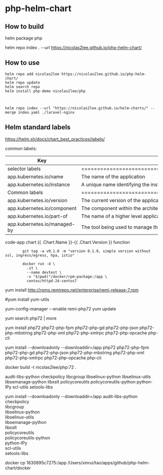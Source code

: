 # php-helm-chart
## How to build
helm package php

helm repo index . --url https://nicolas2lee.github.io/php-helm-chart/
## How to use
    helm repo add nicolas2lee https://nicolas2lee.github.io/php-helm-chart/
    helm repo update 
    helm search repo 
    helm install php-demo nicolas2lee/php
   
   
    
    helm repo index --url "https://nicolas2lee.github.io/helm-charts/" --merge index.yaml ./laravel-nginx 
    
## Helm standard labels
https://helm.sh/docs/chart_best_practices/labels/

common labels:

|Key                         |Description                                                                           |Example           |Generated Value                |Mapping Custom |
|----------------------------|--------------------------------------------------------------------------------------|------------------|-------------------------------|---------------|
|selector labels             |======================================================================================|==================|===============================|===============|
|app.kubernetes.io/name	     |The name of the application	                                                        |laravel nginx     |{{ include "app.name" . }}     |app            |
|app.kubernetes.io/instance  |A unique name identifying the instance of an application                              |php-laravel-nginx |{{ .Release.Name }}            |release        |
|Common labels               |======================================================================================|==================|===============================|===============|
|app.kubernetes.io/version   |The current version of the application (e.g., a semantic version, revision hash, etc.)|0.1               |{{ .Chart.AppVersion | quote }}|version	       |
|app.kubernetes.io/component |The component within the architecture                                                 |back-end          |                               |tier           |
|app.kubernetes.io/part-of   |The name of a higher level application this one is part of                            |demo              |                               |               |
|app.kubernetes.io/managed-by|The tool being used to manage the operation of an application                         |helm              |{{ .Release.Service }}         |heritage       |
code-app
chart {{ .Chart.Name }}-{{ .Chart.Version }}
function

			
			git tag -a v0.1.0 -m "version 0.1.0, simple version without ssl, ingress/egress, hpa, istio"
			
			docker run -d \
              -it \
              --name devtest \
              -v "$(pwd)"/docker/rpm-package:/app \
              centos/httpd-24-centos7
          
yum install http://rpms.remirepo.net/enterprise/remi-release-7.rpm

#yum install yum-utils


yum-config-manager --enable remi-php72
yum update


yum search php72 | more

yum install php72 php72-php-fpm php72-php-gd php72-php-json php72-php-mbstring php72-php-xml php72-php-xmlrpc php72-php-opcache php-cli

yum install --downloadonly --downloaddir=/app php72 php72-php-fpm php72-php-gd php72-php-json php72-php-mbstring php72-php-xml php72-php-xmlrpc php72-php-opcache php-cli


 docker build -t nicolas2lee/php:72 .
 
 
 audit-libs-python
 checkpolicy
 libcgroup
 libselinux-python
 libselinux-utils
 libsemanage-python
 libxslt
 policycoreutils
 policycoreutils-python
 python-IPy
 scl-utils
 setools-libs
 
 
 yum install --downloadonly --downloaddir=/app  audit-libs-python \
                                                checkpolicy \
                                                libcgroup \
                                                libselinux-python \
                                                libselinux-utils \
                                                libsemanage-python \
                                                libxslt \
                                                policycoreutils \
                                                policycoreutils-python \
                                                python-IPy \
                                                scl-utils \
                                                setools-libs
                                                
                                                
 docker cp 1630895c7275:/app /Users/xinrui/tao/apps/github/php-helm-chart/docker